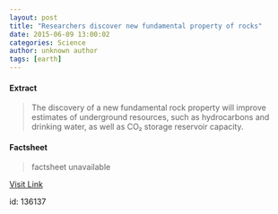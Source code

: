 ```yaml
---
layout: post
title: "Researchers discover new fundamental property of rocks"
date: 2015-06-09 13:00:02
categories: Science
author: unknown author
tags: [earth]
---
```



#### Extract
>The discovery of a new fundamental rock property will improve estimates of underground resources, such as hydrocarbons and drinking water, as well as CO₂ storage reservoir capacity.

#### Factsheet
>factsheet unavailable

[Visit Link](http://phys.org/news353058311.html)

id:  136137
